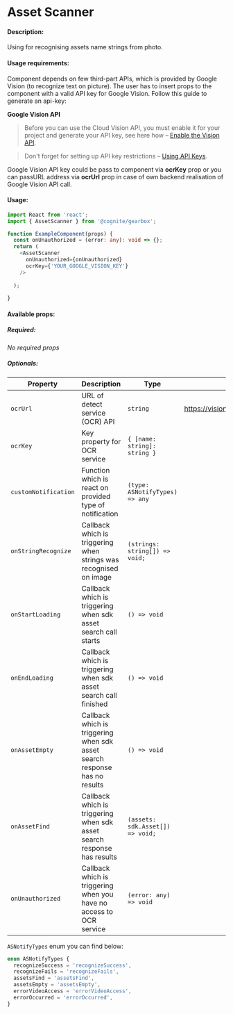 # Asset Scanner

<!-- STORY -->

#### Description:

Using for recognising assets name strings from photo.

#### Usage requirements:

Component depends on few third-part APIs, which is provided by Google
Vision (to recognize text on picture). The user has to insert props
to the component with a valid API key for Google Vision. Follow this
guide to generate an api-key:

**Google Vision API**

> Before you can use the Cloud Vision API, you must enable it for your project and generate your API key, see here how – [Enable the Vision API](https://cloud.google.com/vision/docs/before-you-begin).   

> Don't forget for setting up API key restrictions – [Using API Keys](https://cloud.google.com/docs/authentication/api-keys).  

Google Vision API key could be pass to component via **ocrKey** prop or you can passURL address via **ocrUrl** prop in case of own backend realisation of Google Vision API call.  


#### Usage:

```typescript jsx
import React from 'react';
import { AssetScanner } from '@cognite/gearbox';

function ExampleComponent(props) {
  const onUnauthorized = (error: any): void => {};
  return (
    <AssetScanner
      onUnauthorized={onUnauthorized}
      ocrKey={'YOUR_GOOGLE_VISION_KEY'}
    />
    
  );
  
}
```

#### Available props:

##### Required:

_No required props_

##### Optionals:

| Property             | Description                                                                | Type                             | Default                                          |
| -------------------- | -------------------------------------------------------------------------- | -------------------------------- | ------------------------------------------------ |
| `ocrUrl`             | URL of detect service (OCR) API                                            | `string`                         | https://vision.googleapis.com/v1/images:annotate |
| `ocrKey`             | Key property for OCR service                                               | `{ [name: string]: string }`     |                                                  |
| `customNotification` | Function which is react on provided type of notification                   | `(type: ASNotifyTypes) => any`   |                                                  |
| `onStringRecognize`  | Callback which is triggering when strings was recognised on image          | `(strings: string[]) => void;`   |                                                  |
| `onStartLoading`     | Callback which is triggering when sdk asset search call starts             | `() => void`                     |                                                  |
| `onEndLoading`       | Callback which is triggering when sdk asset search call finished           | `() => void`                     |                                                  |
| `onAssetEmpty`       | Callback which is triggering when sdk asset search response has no results | `() => void`                     |                                                  |
| `onAssetFind`        | Callback which is triggering when sdk asset search response has results    | `(assets: sdk.Asset[]) => void;` |                                                  |
| `onUnauthorized`     | Callback which is triggering when you have no access to OCR service        | `(error: any) => void`           |                                                  |

`ASNotifyTypes` enum you can find below:

```typescript
enum ASNotifyTypes {
  recognizeSuccess = 'recognizeSuccess',
  recognizeFails = 'recognizeFails',
  assetsFind = 'assetsFind',
  assetsEmpty = 'assetsEmpty',
  errorVideoAccess = 'errorVideoAccess',
  errorOccurred = 'errorOccurred',
}
```
